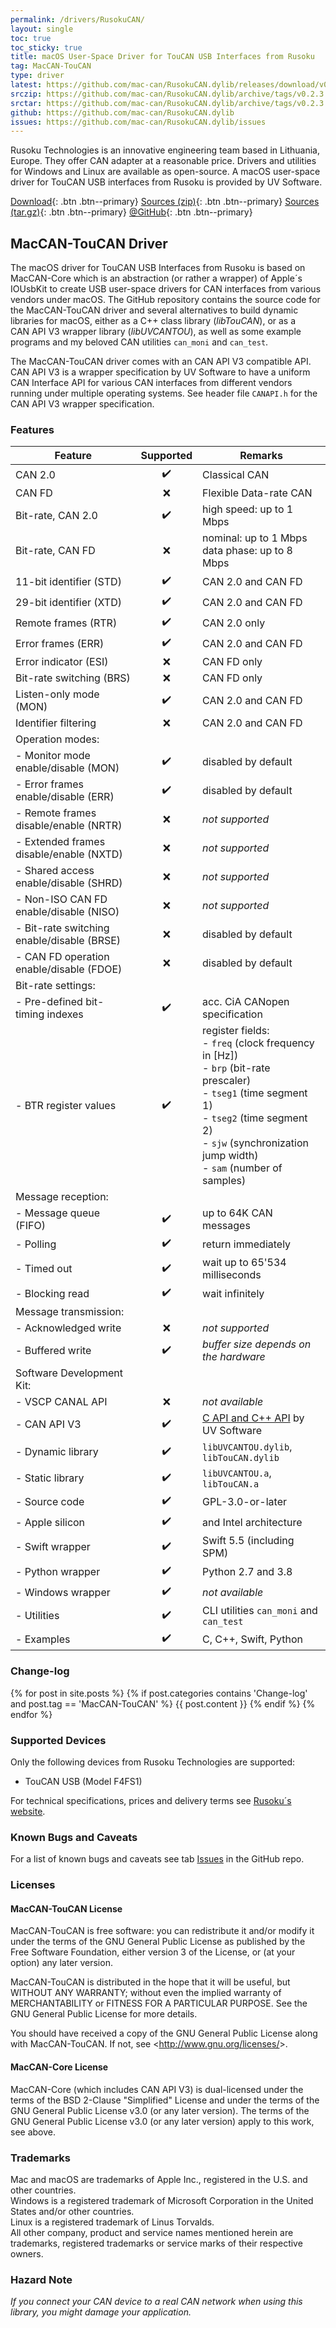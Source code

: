 ```yaml
---
permalink: /drivers/RusokuCAN/
layout: single
toc: true
toc_sticky: true
title: macOS User-Space Driver for TouCAN USB Interfaces from Rusoku
tag: MacCAN-TouCAN
type: driver
latest: https://github.com/mac-can/RusokuCAN.dylib/releases/download/v0.2.3/artifacts.zip
srczip: https://github.com/mac-can/RusokuCAN.dylib/archive/tags/v0.2.3.zip
srctar: https://github.com/mac-can/RusokuCAN.dylib/archive/tags/v0.2.3.tar.gz
github: https://github.com/mac-can/RusokuCAN.dylib
issues: https://github.com/mac-can/RusokuCAN.dylib/issues
---
```

Rusoku Technologies is an innovative engineering team based in Lithuania, Europe.
They offer CAN adapter at a reasonable price.
Drivers and utilities for Windows and Linux are available as open-source.
A macOS user-space driver for TouCAN USB interfaces from Rusoku is provided by UV&nbsp;Software.

[Download]({{page.latest}}){: .btn .btn--primary}
[Sources (zip)]({{page.srczip}}){: .btn .btn--primary}
[Sources (tar.gz)]({{page.srctar}}){: .btn .btn--primary}
[@GitHub]({{page.github}}){: .btn .btn--primary}

## MacCAN-TouCAN Driver

The macOS driver for TouCAN USB Interfaces from Rusoku is based on MacCAN-Core which is an abstraction (or rather a wrapper) of Apple´s IOUsbKit to create USB user-space drivers for CAN interfaces from various vendors under macOS.
The GitHub repository contains the source code for the MacCAN-TouCAN driver and several alternatives to build dynamic libraries for macOS, either as a C++ class library (_libTouCAN_), or as a CAN&nbsp;API&nbsp;V3 wrapper library (_libUVCANTOU_), as well as some example programs and my beloved CAN utilities `can_moni` and `can_test`.

The MacCAN-TouCAN driver comes with an CAN&nbsp;API&nbsp;V3 compatible API.
CAN&nbsp;API&nbsp;V3 is a wrapper specification by UV&nbsp;Software to have a uniform CAN Interface API for various CAN interfaces from different vendors running under multiple operating systems. See header file `CANAPI.h` for the CAN&nbsp;API&nbsp;V3 wrapper specification.

### Features

|         Feature          |     Supported      | Remarks |
| ------------------------ |:------------------:| ------- |
| CAN 2.0                  | :heavy_check_mark: |  Classical CAN |
| CAN FD                   | :x: |  Flexible Data-rate CAN |
| Bit-rate, CAN 2.0        | :heavy_check_mark: | high speed: up to 1 Mbps |
| Bit-rate, CAN FD         | :x: | nominal: up to 1 Mbps <br/> data phase: up to 8 Mbps |
| 11-bit identifier (STD)  | :heavy_check_mark: | CAN 2.0 and CAN FD |
| 29-bit identifier (XTD)  | :heavy_check_mark: | CAN 2.0 and CAN FD |
| Remote frames (RTR)      | :heavy_check_mark: | CAN 2.0 only |
| Error frames (ERR)       | :heavy_check_mark: | CAN 2.0 and CAN FD |
| Error indicator (ESI)    | :x: | CAN FD only |
| Bit-rate switching (BRS) | :x: | CAN FD only |
| Listen-only mode (MON)   | :heavy_check_mark: | CAN 2.0 and CAN FD |
| Identifier filtering     | :x: | CAN 2.0 and CAN FD |
| Operation modes: | | | |
| - Monitor mode enable/disable (MON)        | :heavy_check_mark: | disabled by default |
| - Error frames enable/disable (ERR)        | :heavy_check_mark: | disabled by default |
| - Remote frames disable/enable (NRTR)      | :x: | _not supported_ |
| - Extended frames disable/enable (NXTD)    | :x: | _not supported_ |
| - Shared access enable/disable (SHRD)      | :x: | _not supported_ |
| - Non-ISO CAN FD enable/disable (NISO)     | :x: | _not supported_ |
| - Bit-rate switching enable/disable (BRSE) | :x: | disabled by default |
| - CAN FD operation enable/disable (FDOE)   | :x: | disabled by default |
| Bit-rate settings: | | | |
| - Pre-defined bit-timing indexes | :heavy_check_mark: | acc. CiA CANopen specification |
| - BTR register values            | :heavy_check_mark: | register fields:<br/>- `freq` (clock frequency in [Hz])<br/>- `brp` (bit-rate prescaler)<br/>- `tseg1` (time segment 1)<br/>- `tseg2` (time segment 2)<br/>- `sjw` (synchronization jump width)<br/>- `sam` (number of samples) |
| Message reception: | | | |
| - Message queue (FIFO) | :heavy_check_mark: | up to 64K CAN messages |
|   - Polling            | :heavy_check_mark: | return immediately |
|   - Timed out          | :heavy_check_mark: | wait up to 65'534 milliseconds |
|   - Blocking read      | :heavy_check_mark: | wait infinitely |
| Message transmission: | | | |
| - Acknowledged write | :x: | _not supported_  |
| - Buffered write     | :heavy_check_mark: | _buffer size depends on the hardware_ |
| Software Development Kit: | | | |
| - VSCP CANAL API  | :x: | _not available_ |
| - CAN API V3      | :heavy_check_mark: | [C API and C++ API](/wrapper/canapi-v3/) by UV&nbsp;Software |
| - Dynamic library | :heavy_check_mark: | `libUVCANTOU.dylib`, `libTouCAN.dylib` |
| - Static library  | :heavy_check_mark: | `libUVCANTOU.a`, `libTouCAN.a` |
| - Source code     | :heavy_check_mark: | GPL-3.0-or-later |
| - Apple silicon   | :heavy_check_mark: | and Intel architecture |
| - Swift wrapper   | :heavy_check_mark: | Swift 5.5 (including SPM) |
| - Python wrapper  | :heavy_check_mark: | Python 2.7 and 3.8 |
| - Windows wrapper | :heavy_check_mark: | _not available_ |
| - Utilities       | :heavy_check_mark: | CLI utilities `can_moni` and `can_test`|
| - Examples        | :heavy_check_mark: | C, C++, Swift, Python |

### Change-log

{% for post in site.posts %}
{% if post.categories contains 'Change-log' and post.tag == 'MacCAN-TouCAN' %}
{{ post.content }}
{% endif %}
{% endfor %}

### Supported Devices

Only the following devices from Rusoku Technologies are supported:
- TouCAN USB (Model F4FS1)

For technical specifications, prices and delivery terms see [Rusoku´s website](https://www.rusoku.com/products).

### Known Bugs and Caveats

For a list of known bugs and caveats see tab [Issues]({{page.issues}}) in the GitHub repo.

### Licenses

#### MacCAN-TouCAN License

MacCAN-TouCAN is free software: you can redistribute it and/or modify
it under the terms of the GNU General Public License as published by
the Free Software Foundation, either version 3 of the License, or
(at your option) any later version.

MacCAN-TouCAN is distributed in the hope that it will be useful,
but WITHOUT ANY WARRANTY; without even the implied warranty of
MERCHANTABILITY or FITNESS FOR A PARTICULAR PURPOSE.  See the
GNU General Public License for more details.

You should have received a copy of the GNU General Public License
along with MacCAN-TouCAN.  If not, see &lt;http://www.gnu.org/licenses/&gt;.

#### MacCAN-Core License

MacCAN-Core (which includes CAN API V3) is dual-licensed under the terms of the BSD 2-Clause "Simplified" License
and under the terms of the GNU General Public License v3.0 (or any later version).
The terms of the GNU General Public License v3.0 (or any later version) apply to this work, see above.

### Trademarks

Mac and macOS are trademarks of Apple Inc., registered in the U.S. and other countries. \
Windows is a registered trademark of Microsoft Corporation in the United States and/or other countries. \
Linux is a registered trademark of Linus Torvalds. \
All other company, product and service names mentioned herein are trademarks, registered trademarks or service marks of their respective owners.

### Hazard Note

_If you connect your CAN device to a real CAN network when using this library, you might damage your application._
